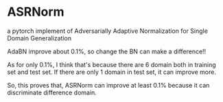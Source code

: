 # ASRNorm
a pytorch implement of Adversarially Adaptive Normalization for Single Domain Generalization

AdaBN improve about 0.1%, so change the BN can make a difference!!

As for only 0.1%, I think that's because there are 6 domain both in training set and test set. If there are only 1 domain in test set, it can improve more.

So, this proves that, ASRNorm can improve at least 0.1% because it can discriminate difference domain.
